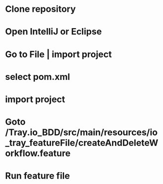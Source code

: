 # Clone repository 
# Open IntelliJ or Eclipse
# Go to File | import project
# select pom.xml
# import project
# Goto /Tray.io_BDD/src/main/resources/io_tray_featureFile/createAndDeleteWorkflow.feature
# Run feature file


